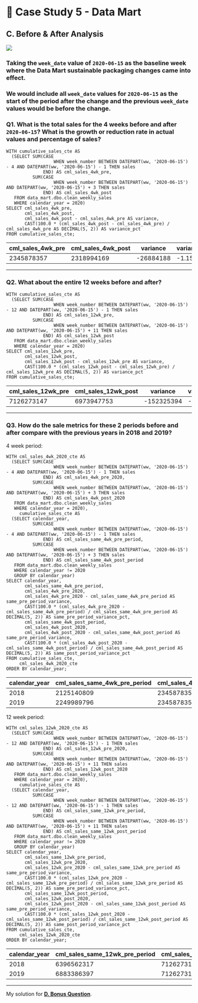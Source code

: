 # :shopping_cart: Case Study 5 - Data Mart

## C. Before & After Analysis

<picture>
  <img src="https://img.shields.io/badge/Microsoft%20SQL%20Server-CC2927?style=for-the-badge&logo=microsoft%20sql%20server&logoColor=white">
</picture>

### Taking the `week_date` value of `2020-06-15` as the baseline week where the Data Mart sustainable packaging changes came into effect.
### We would include all `week_date` values for `2020-06-15` as the start of the period after the change and the previous `week_date` values would be before the change.
### Q1. What is the total sales for the 4 weeks before and after `2020-06-15`? What is the growth or reduction rate in actual values and percentage of sales?
```tsql
WITH cumulative_sales_cte AS
  (SELECT SUM(CASE
                  WHEN week_number BETWEEN DATEPART(ww, '2020-06-15') - 4 AND DATEPART(ww, '2020-06-15') - 1 THEN sales
              END) AS cml_sales_4wk_pre,
          SUM(CASE
                  WHEN week_number BETWEEN DATEPART(ww, '2020-06-15') AND DATEPART(ww, '2020-06-15') + 3 THEN sales
              END) AS cml_sales_4wk_post
   FROM data_mart.dbo.clean_weekly_sales
   WHERE calendar_year = 2020)
SELECT cml_sales_4wk_pre,
       cml_sales_4wk_post,
       cml_sales_4wk_post - cml_sales_4wk_pre AS variance,
       CAST(100.0 * (cml_sales_4wk_post - cml_sales_4wk_pre) / cml_sales_4wk_pre AS DECIMAL(5, 2)) AS variance_pct
FROM cumulative_sales_cte;
```
| cml_sales_4wk_pre | cml_sales_4wk_post | variance  | variance_pct |
|-------------------|--------------------|-----------|--------------|
| 2345878357        | 2318994169         | -26884188 | -1.15        |

---
### Q2. What about the entire 12 weeks before and after?
```tsql
WITH cumulative_sales_cte AS
  (SELECT SUM(CASE
                  WHEN week_number BETWEEN DATEPART(ww, '2020-06-15') - 12 AND DATEPART(ww, '2020-06-15') - 1 THEN sales
              END) AS cml_sales_12wk_pre,
          SUM(CASE
                  WHEN week_number BETWEEN DATEPART(ww, '2020-06-15') AND DATEPART(ww, '2020-06-15') + 11 THEN sales
              END) AS cml_sales_12wk_post
   FROM data_mart.dbo.clean_weekly_sales
   WHERE calendar_year = 2020)
SELECT cml_sales_12wk_pre,
       cml_sales_12wk_post,
       cml_sales_12wk_post - cml_sales_12wk_pre AS variance,
       CAST(100.0 * (cml_sales_12wk_post - cml_sales_12wk_pre) / cml_sales_12wk_pre AS DECIMAL(5, 2)) AS variance_pct
FROM cumulative_sales_cte;
```
| cml_sales_12wk_pre | cml_sales_12wk_post | variance   | variance_pct |
|--------------------|---------------------|------------|--------------|
| 7126273147         | 6973947753          | -152325394 | -2.14        |

---
### Q3. How do the sale metrics for these 2 periods before and after compare with the previous years in 2018 and 2019?
4 week period:
```tsql
WITH cml_sales_4wk_2020_cte AS
  (SELECT SUM(CASE
                  WHEN week_number BETWEEN DATEPART(ww, '2020-06-15') - 4 AND DATEPART(ww, '2020-06-15') - 1 THEN sales
              END) AS cml_sales_4wk_pre_2020,
          SUM(CASE
                  WHEN week_number BETWEEN DATEPART(ww, '2020-06-15') AND DATEPART(ww, '2020-06-15') + 3 THEN sales
              END) AS cml_sales_4wk_post_2020
   FROM data_mart.dbo.clean_weekly_sales
   WHERE calendar_year = 2020),
     cumulative_sales_cte AS
  (SELECT calendar_year,
          SUM(CASE
                  WHEN week_number BETWEEN DATEPART(ww, '2020-06-15') - 4 AND DATEPART(ww, '2020-06-15') - 1 THEN sales
              END) AS cml_sales_same_4wk_pre_period,
          SUM(CASE
                  WHEN week_number BETWEEN DATEPART(ww, '2020-06-15') AND DATEPART(ww, '2020-06-15') + 3 THEN sales
              END) AS cml_sales_same_4wk_post_period
   FROM data_mart.dbo.clean_weekly_sales
   WHERE calendar_year != 2020
   GROUP BY calendar_year)
SELECT calendar_year,
       cml_sales_same_4wk_pre_period,
       cml_sales_4wk_pre_2020,
       cml_sales_4wk_pre_2020 - cml_sales_same_4wk_pre_period AS same_pre_period_variance,
       CAST(100.0 * (cml_sales_4wk_pre_2020 - cml_sales_same_4wk_pre_period) / cml_sales_same_4wk_pre_period AS DECIMAL(5, 2)) AS same_pre_period_variance_pct,
       cml_sales_same_4wk_post_period,
       cml_sales_4wk_post_2020,
       cml_sales_4wk_post_2020 - cml_sales_same_4wk_post_period AS same_pre_period_variance,
       CAST(100.0 * (cml_sales_4wk_post_2020 - cml_sales_same_4wk_post_period) / cml_sales_same_4wk_post_period AS DECIMAL(5, 2)) AS same_post_period_variance_pct
FROM cumulative_sales_cte,
     cml_sales_4wk_2020_cte
ORDER BY calendar_year;
```
| calendar_year | cml_sales_same_4wk_pre_period | cml_sales_4wk_pre_2020 | same_pre_period_variance | same_pre_period_variance_pct | cml_sales_same_4wk_post_period | cml_sales_4wk_post_2020 | same_pre_period_variance | same_post_period_variance_pct |
|---------------|-------------------------------|------------------------|--------------------------|------------------------------|--------------------------------|-------------------------|--------------------------|-------------------------------|
| 2018          | 2125140809                    | 2345878357             | 220737548                | 10.39                        | 2129242914                     | 2318994169              | 189751255                | 8.91                          |
| 2019          | 2249989796                    | 2345878357             | 95888561                 | 4.26                         | 2252326390                     | 2318994169              | 66667779                 | 2.96                          |

12 week period:
```tsql
WITH cml_sales_12wk_2020_cte AS
  (SELECT SUM(CASE
                  WHEN week_number BETWEEN DATEPART(ww, '2020-06-15') - 12 AND DATEPART(ww, '2020-06-15') - 1 THEN sales
              END) AS cml_sales_12wk_pre_2020,
          SUM(CASE
                  WHEN week_number BETWEEN DATEPART(ww, '2020-06-15') AND DATEPART(ww, '2020-06-15') + 11 THEN sales
              END) AS cml_sales_12wk_post_2020
   FROM data_mart.dbo.clean_weekly_sales
   WHERE calendar_year = 2020),
     cumulative_sales_cte AS
  (SELECT calendar_year,
          SUM(CASE
                  WHEN week_number BETWEEN DATEPART(ww, '2020-06-15') - 12 AND DATEPART(ww, '2020-06-15') - 1 THEN sales
              END) AS cml_sales_same_12wk_pre_period,
          SUM(CASE
                  WHEN week_number BETWEEN DATEPART(ww, '2020-06-15') AND DATEPART(ww, '2020-06-15') + 11 THEN sales
              END) AS cml_sales_same_12wk_post_period
   FROM data_mart.dbo.clean_weekly_sales
   WHERE calendar_year != 2020
   GROUP BY calendar_year)
SELECT calendar_year,
       cml_sales_same_12wk_pre_period,
       cml_sales_12wk_pre_2020,
       cml_sales_12wk_pre_2020 - cml_sales_same_12wk_pre_period AS same_pre_period_variance,
       CAST(100.0 * (cml_sales_12wk_pre_2020 - cml_sales_same_12wk_pre_period) / cml_sales_same_12wk_pre_period AS DECIMAL(5, 2)) AS same_pre_period_variance_pct,
       cml_sales_same_12wk_post_period,
       cml_sales_12wk_post_2020,
       cml_sales_12wk_post_2020 - cml_sales_same_12wk_post_period AS same_pre_period_variance,
       CAST(100.0 * (cml_sales_12wk_post_2020 - cml_sales_same_12wk_post_period) / cml_sales_same_12wk_post_period AS DECIMAL(5, 2)) AS same_post_period_variance_pct
FROM cumulative_sales_cte,
     cml_sales_12wk_2020_cte
ORDER BY calendar_year;
```
| calendar_year | cml_sales_same_12wk_pre_period | cml_sales_12wk_pre_2020 | same_pre_period_variance | same_pre_period_variance_pct | cml_sales_same_12wk_post_period | cml_sales_12wk_post_2020 | same_pre_period_variance | same_post_period_variance_pct |
|---------------|--------------------------------|-------------------------|--------------------------|------------------------------|---------------------------------|--------------------------|--------------------------|-------------------------------|
| 2018          | 6396562317                     | 7126273147              | 729710830                | 11.41                        | 6500818510                      | 6973947753               | 473129243                | 7.28                          |
| 2019          | 6883386397                     | 7126273147              | 242886750                | 3.53                         | 6862646103                      | 6973947753               | 111301650                | 1.62                          |

---
My solution for **[D. Bonus Question](D.%20Bonus%20Question.md)**.
